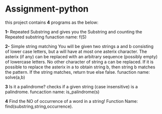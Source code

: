 # Assignment-python
this project contains **4** programs as the below:

**1-** Repeated Substring and gives you the Substring and counting the Repeated substring  funaction name: f(S)

**2-** Simple string matching You will be given two strings a and b consisting of lower case letters, but a will have at most one asterix character. The asterix (if any) can be replaced with an arbitrary sequence (possibly empty) of lowercase letters. No other character of string a can be replaced. If it is possible to replace the asterix in a to obtain string b, then string b matches the pattern.
If the string matches, return true else false. funaction name: solve(a,b)

**3** Is it a palindrome? checks if a given string (case insensitive) is a palindrome. funcaction name: is_palindrome(s)

**4** Find the NO of occurrence of a word in a string! Function Name: find(substring,string,occurrence).
